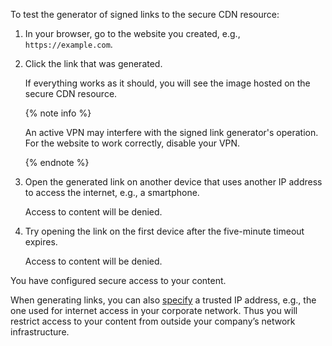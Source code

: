 To test the generator of signed links to the secure CDN resource:

1. In your browser, go to the website you created, e.g., `https://example.com`.
1. Click the link that was generated.

    If everything works as it should, you will see the image hosted on the secure CDN resource.

    {% note info %}

    An active VPN may interfere with the signed link generator's operation. For the website to work correctly, disable your VPN.

    {% endnote %}

1. Open the generated link on another device that uses another IP address to access the internet, e.g., a smartphone.

    Access to content will be denied.

1. Try opening the link on the first device after the five-minute timeout expires.

    Access to content will be denied.

You have configured secure access to your content.

When generating links, you can also [specify](../../../cdn/operations/resources/enable-secure-token.md) a trusted IP address, e.g., the one used for internet access in your corporate network. Thus you will restrict access to your content from outside your company’s network infrastructure.